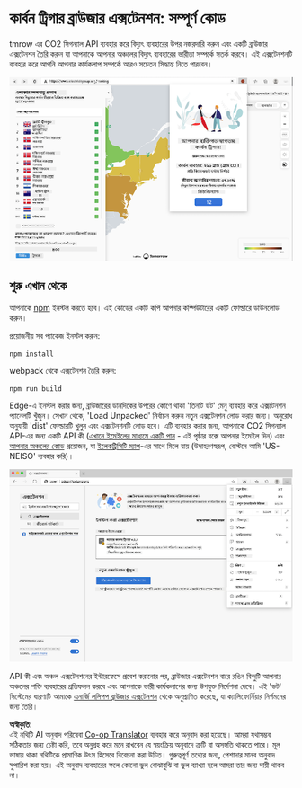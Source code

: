 <!--
CO_OP_TRANSLATOR_METADATA:
{
  "original_hash": "21b364c158c8e4f698de65eeac16c9fe",
  "translation_date": "2025-08-25T23:55:51+00:00",
  "source_file": "5-browser-extension/solution/translation/README.ms.md",
  "language_code": "bn"
}
-->
# কার্বন ট্রিগার ব্রাউজার এক্সটেনশন: সম্পূর্ণ কোড

tmrow এর CO2 সিগন্যাল API ব্যবহার করে বিদ্যুৎ ব্যবহারের উপর নজরদারি করুন এবং একটি ব্রাউজার এক্সটেনশন তৈরি করুন যা আপনাকে আপনার অঞ্চলের বিদ্যুৎ ব্যবহারের ভারীতা সম্পর্কে সতর্ক করবে। এই এক্সটেনশনটি ব্যবহার করে আপনি আপনার কার্যকলাপ সম্পর্কে আরও সচেতন সিদ্ধান্ত নিতে পারবেন।

![ব্রাউজার এক্সটেনশনের স্ক্রিনশট](../../../../../translated_images/extension-screenshot.0e7f5bfa110e92e3875e1bc9405edd45a3d2e02963e48900adb91926a62a5807.bn.png)

## শুরু এখান থেকে

আপনাকে [npm](https://npmjs.com) ইনস্টল করতে হবে। এই কোডের একটি কপি আপনার কম্পিউটারের একটি ফোল্ডারে ডাউনলোড করুন।

প্রয়োজনীয় সব প্যাকেজ ইনস্টল করুন:

```
npm install
```

webpack থেকে এক্সটেনশন তৈরি করুন:

```
npm run build
```

Edge-এ ইনস্টল করার জন্য, ব্রাউজারের ডানদিকের উপরের কোণে থাকা 'তিনটি ডট' মেনু ব্যবহার করে এক্সটেনশন প্যানেলটি খুঁজুন। সেখান থেকে, 'Load Unpacked' নির্বাচন করুন নতুন এক্সটেনশন লোড করার জন্য। অনুরোধ অনুযায়ী 'dist' ফোল্ডারটি খুলুন এবং এক্সটেনশনটি লোড হবে। এটি ব্যবহার করার জন্য, আপনাকে CO2 সিগন্যাল API-এর জন্য একটি API কী ([এখানে ইমেইলের মাধ্যমে একটি পান](https://www.co2signal.com/) - এই পৃষ্ঠার বক্সে আপনার ইমেইল দিন) এবং [আপনার অঞ্চলের কোড](http://api.electricitymap.org/v3/zones) প্রয়োজন, যা [ইলেকট্রিসিটি ম্যাপ](https://www.electricitymap.org/map)-এর সাথে মিলে যায় (উদাহরণস্বরূপ, বোস্টনে আমি 'US-NEISO' ব্যবহার করি)।

![ডাউনলোড হচ্ছে](../../../../../translated_images/install-on-edge.78634f02842c48283726c531998679a6f03a45556b2ee99d8ff231fe41446324.bn.png)

API কী এবং অঞ্চল এক্সটেনশনের ইন্টারফেসে প্রবেশ করানোর পর, ব্রাউজার এক্সটেনশন বারে রঙিন বিন্দুটি আপনার অঞ্চলের শক্তি ব্যবহারের প্রতিফলন করবে এবং আপনাকে ভারী কার্যকলাপের জন্য উপযুক্ত নির্দেশনা দেবে। এই 'ডট' সিস্টেমের ধারণাটি আমাকে [এনার্জি ললিপপ ব্রাউজার এক্সটেনশন](https://energylollipop.com/) থেকে অনুপ্রাণিত করেছে, যা ক্যালিফোর্নিয়ার নির্গমনের জন্য তৈরি।

**অস্বীকৃতি**:  
এই নথিটি AI অনুবাদ পরিষেবা [Co-op Translator](https://github.com/Azure/co-op-translator) ব্যবহার করে অনুবাদ করা হয়েছে। আমরা যথাসম্ভব সঠিকতার জন্য চেষ্টা করি, তবে অনুগ্রহ করে মনে রাখবেন যে স্বয়ংক্রিয় অনুবাদে ত্রুটি বা অসঙ্গতি থাকতে পারে। মূল ভাষায় থাকা নথিটিকে প্রামাণিক উৎস হিসেবে বিবেচনা করা উচিত। গুরুত্বপূর্ণ তথ্যের জন্য, পেশাদার মানব অনুবাদ সুপারিশ করা হয়। এই অনুবাদ ব্যবহারের ফলে কোনো ভুল বোঝাবুঝি বা ভুল ব্যাখ্যা হলে আমরা তার জন্য দায়ী থাকব না।